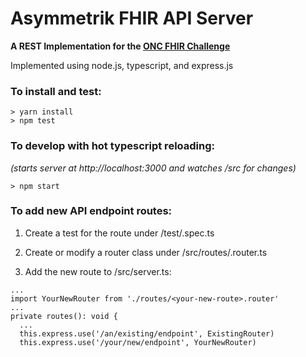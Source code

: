 Asymmetrik FHIR API Server
=====

__A REST Implementation for the [ONC FHIR Challenge](https://www.cccinnovationcenter.com/challenges/secure-api-server-showdown-challenge/)__

Implemented using node.js, typescript, and express.js

### To install and test:
```
> yarn install
> npm test
```

### To develop with hot typescript reloading:
*(starts server at http://localhost:3000 and watches /src for changes)*
```
> npm start
```

### To add new API endpoint routes:
1. Create a test for the route under /test/<your-new-route>.spec.ts

2. Create or modify a router class under /src/routes/<your-new-route>.router.ts

3. Add the new route to /src/server.ts:
```
...
import YourNewRouter from './routes/<your-new-route>.router'
...
private routes(): void {
  ...
  this.express.use('/an/existing/endpoint', ExistingRouter)
  this.express.use('/your/new/endpoint', YourNewRouter)
```
